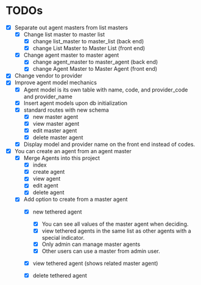 # TODOs

- [x] Separate out agent masters from list masters
	- [x] Change list master to master list
		- [x] change list_master to master_list (back end)
		- [x] change List Master to Master List (front end)
	- [x] Change agent master to master agent
		- [x] change agent_master to master_agent (back end)
		- [x] change Agent Master to Master Agent (front end)
- [x] Change vendor to provider
- [x] Improve agent model mechanics
	- [x] Agent model is its own table with name, code, and provider_code and provider_name
	- [x] Insert agent models upon db initialization
	- [x] standard routes with new schema
		- [x] new master agent
		- [x] view master agent
		- [x] edit master agent
		- [x] delete master agent
	- [x] Display model and provider name on the front end instead of codes.
- [x] You can create an agent from an agent master
	- [x] Merge Agents into this project
		- [x] index
		- [x] create agent
		- [x] view agent
		- [x] edit agent
		- [x] delete agent
	- [x] Add option to create from a master agent
		- [x] new tethered agent
			- [x] You can see all values of the master agent when deciding.
			- [x] view tethered agents in the same list as other agents with a special indicator.
			- [x] Only admin can manage master agents
			- [x] Other users can use a master from admin user.
        - [x] view tethered agent (shows related master agent)
        - [x] delete tethered agent

